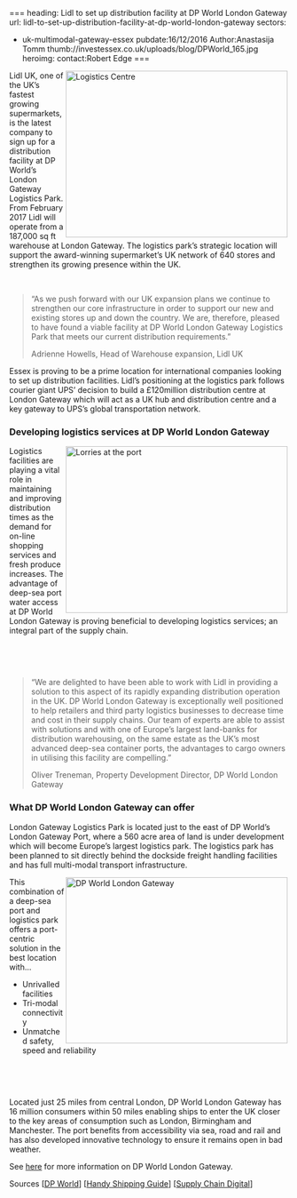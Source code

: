 ===
heading: Lidl to set up distribution facility at DP World London Gateway
url: lidl-to-set-up-distribution-facility-at-dp-world-london-gateway
sectors:
  - uk-multimodal-gateway-essex 
pubdate:16/12/2016
Author:Anastasija Tomm
thumb://investessex.co.uk/uploads/blog/DPWorld_165.jpg
heroimg:
contact:Robert Edge
===
<p><a href='http://www.londongateway.com/news/press-releases/lidl-uk-establish-distribution-operations-dp-world-london-gateway-logistics-park/' target='_blank'><img alt='Logistics Centre' src='http://www.investessex.co.uk/uploads/about/Press_release_image_700.jpg' style='width: 400px; height: 300px; margin-left: 2px; margin-right: 2px; float: right;'/></a>Lidl UK, one of the UK’s fastest growing supermarkets, is the latest company to sign up for a distribution facility at DP World’s London Gateway Logistics Park. From February 2017 Lidl will operate from a 187,000 sq ft warehouse at London Gateway. The logistics park’s strategic location will support the award-winning supermarket’s UK network of 640 stores and strengthen its growing presence within the UK.</p><p> </p><blockquote><p>“As we push forward with our UK expansion plans we continue to strengthen our core infrastructure in order to support our new and existing stores up and down the country. We are, therefore, pleased to have found a viable facility at DP World London Gateway Logistics Park that meets our current distribution requirements.”</p><p>Adrienne Howells, Head of Warehouse expansion, Lidl UK</p></blockquote><p>Essex is proving to be a prime location for international companies looking to set up distribution facilities. Lidl’s positioning at the logistics park follows courier giant UPS’ decision to build a £120million distribution centre at London Gateway which will act as a UK hub and distribution centre and a key gateway to UPS’s global transportation network.</p><h3>Developing logistics services at DP World London Gateway</h3><p><img alt='Lorries at the port' src='http://www.investessex.co.uk/uploads/about/maxresdefault-1_Cropped.jpg' style='width: 400px; height: 300px; margin-left: 2px; margin-right: 2px; float: right;'/>Logistics facilities are playing a vital role in maintaining and improving distribution times as the demand for on-line shopping services and fresh produce increases. The advantage of deep-sea port water access at DP World London Gateway is proving beneficial to developing logistics services; an integral part of the supply chain.</p><p> </p><p> </p><blockquote><p>“We are delighted to have been able to work with Lidl in providing a solution to this aspect of its rapidly expanding distribution operation in the UK. DP World London Gateway is exceptionally well positioned to help retailers and third party logistics businesses to decrease time and cost in their supply chains. Our team of experts are able to assist with solutions and with one of Europe’s largest land-banks for distribution warehousing, on the same estate as the UK’s most advanced deep-sea container ports, the advantages to cargo owners in utilising this facility are compelling.”</p><p>Oliver Treneman, Property Development Director, DP World London Gateway</p></blockquote><h3>What DP World London Gateway can offer</h3><p>London Gateway Logistics Park is located just to the east of DP World’s London Gateway Port, where a 560 acre area of land is under development which will become Europe’s largest logistics park. The logistics park has been planned to sit directly behind the dockside freight handling facilities and has full multi-modal transport infrastructure.</p><p><img alt='DP World London Gateway' src='http://www.investessex.co.uk/uploads/about/DP_World_400.jpg' style='width: 400px; height: 299px; margin-left: 2px; margin-right: 2px; float: right;'/>This combination of a deep-sea port and logistics park offers a port-centric solution in the best location with…</p><ul><li>Unrivalled facilities</li><li>Tri-modal connectivity</li><li>Unmatched safety, speed and reliability</li></ul><p> </p><p> </p><p>Located just 25 miles from central London, DP World London Gateway has 16 million consumers within 50 miles enabling ships to enter the UK closer to the key areas of consumption such as London, Birmingham and Manchester. The port benefits from accessibility via sea, road and rail and has also developed innovative technology to ensure it remains open in bad weather.</p><p>See <a href='http://investessex.co.uk/studies/place-studies/london-gateway-port' target='_blank'>here</a> for more information on DP World London Gateway.</p><p>Sources [<a href='http://www.londongateway.com/' target='_blank'>DP World</a>] [<a href='http://www.handyshippingguide.com/shipping-news/dp-worlds-deep-water-container-port-logistics-park-boost-as-lidl-to-open-new-distribution-centre_7639' target='_blank'>Handy Shipping Guide</a>] [<a href='http://www.supplychaindigital.com/warehousing/4573/Lidl-UK-sets-up-shop-at-the-London-Gateway' target='_blank'>Supply Chain Digital</a>]</p>